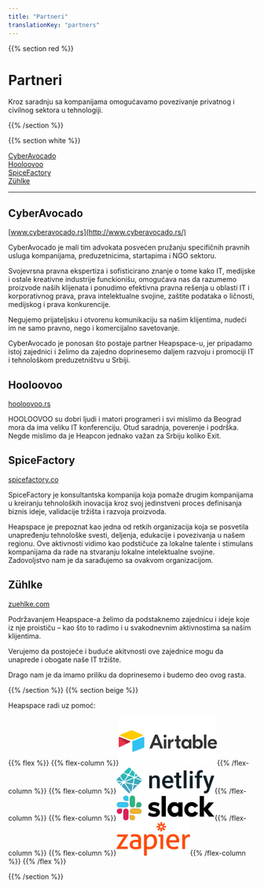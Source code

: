 ```yaml
---
title: "Partneri"
translationKey: "partners"
---
```


{{% section red %}}

# Partneri

Kroz saradnju sa kompanijama omogućavamo povezivanje privatnog i civilnog sektora u tehnologiji.

{{% /section %}}

{{% section white %}}

[CyberAvocado](#cyberavocado)<br>
[Hooloovoo](#hooloovoo)<br>
[SpiceFactory](#spicefactory)<br>
[Zühlke](#zühlke)<br>

---

## CyberAvocado

[www.cyberavocado.rs](http://www.cyberavocado.rs/)

CyberAvocado je mali tim advokata posvećen pružanju specifičnih pravnih usluga kompanijama, preduzetnicima, startapima i NGO sektoru.

Svojevrsna pravna ekspertiza i sofisticirano znanje o tome kako IT, medijske i ostale kreativne industrije funckionišu, omogućava nas da razumemo proizvode naših klijenata i ponudimo efektivna pravna rešenja u oblasti IT i korporativnog prava, prava intelektualne svojine, zaštite podataka o ličnosti,
medijskog i prava konkurencije.

Negujemo prijateljsku i otvorenu komunikaciju sa našim klijentima, nudeći im ne samo pravno, nego i komercijalno savetovanje.

CyberAvocado je ponosan što postaje partner Heapspace-u, jer pripadamo istoj zajednici i želimo da zajedno doprinesemo daljem razvoju i promociji IT i tehnološkom preduzetništvu u Srbiji.


## Hooloovoo

[hooloovoo.rs](https://hooloovoo.rs)

HOOLOOVOO su dobri ljudi i matori programeri i svi mislimo da Beograd mora da ima veliku IT konferenciju. Otud saradnja, poverenje i podrška. Negde mislimo da je Heapcon jednako važan za Srbiju koliko Exit.


## SpiceFactory

[spicefactory.co](https://spicefactory.co)

SpiceFactory je konsultantska kompanija koja pomaže drugim kompanijama u kreiranju tehnoloških inovacija kroz svoj jedinstveni proces definisanja biznis ideje, validacije tržišta i razvoja proizvoda.

Heapspace je prepoznat kao jedna od retkih organizacija koja se posvetila unapređenju tehnološke svesti, deljenja, edukacije i povezivanja u našem regionu. Ove aktivnosti vidimo kao podstičuće za lokalne talente i stimulans kompanijama da rade na stvaranju lokalne intelektualne svojine. Zadovoljstvo nam je da sarađujemo sa ovakvom organizacijom.


## Zühlke

[zuehlke.com](https://www.zuehlke.com/rs/en/)

Podržavanjem Heapspace-a želimo da podstaknemo zajednicu i ideje koje iz nje proističu – kao što to radimo i u svakodnevnim aktivnostima sa našim klijentima.

Verujemo da postojeće i buduće akitvnosti ove zajednice mogu da unaprede i obogate naše IT tržište.

Drago nam je da imamo priliku da doprinesemo i budemo deo ovog rasta.

{{% /section %}}
{{% section beige %}}

Heapspace radi uz pomoć:

{{% flex %}}
{{% flex-column %}}[![](airtable.png)](https://airtable.com){{% /flex-column %}}
{{% flex-column %}}[![](netlify.png)](https://netlify.com){{% /flex-column %}}
{{% flex-column %}}[![](slack.png)](https://slack.com){{% /flex-column %}}
{{% flex-column %}}[![](zapier.png)](https://zapier.com){{% /flex-column %}}
{{% /flex %}}

{{% /section %}}